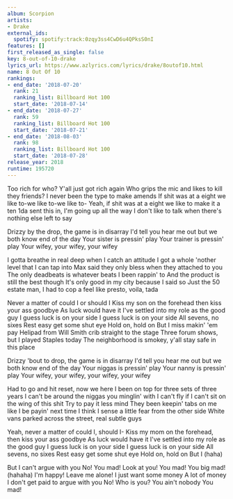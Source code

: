 ```yaml
---
album: Scorpion
artists:
- Drake
external_ids:
  spotify: spotify:track:0zqy3ss4CwD6u4QPksS0nI
features: []
first_released_as_single: false
key: 8-out-of-10-drake
lyrics_url: https://www.azlyrics.com/lyrics/drake/8outof10.html
name: 8 Out Of 10
rankings:
- end_date: '2018-07-20'
  rank: 21
  ranking_list: Billboard Hot 100
  start_date: '2018-07-14'
- end_date: '2018-07-27'
  rank: 59
  ranking_list: Billboard Hot 100
  start_date: '2018-07-21'
- end_date: '2018-08-03'
  rank: 98
  ranking_list: Billboard Hot 100
  start_date: '2018-07-28'
release_year: 2018
runtime: 195720
---
```

Too rich for who? Y'all just got rich again
Who grips the mic and likes to kill they friends?
I never been the type to make amends
If shit was at a eight we like to-we like to-we like to-
Yeah, if shit was at a eight we like to make it a ten
1da sent this in, I'm going up all the way
I don't like to talk when there's nothing else left to say

Drizzy by the drop, the game is in disarray
I'd tell you hear me out but we both know end of the day
Your sister is pressin' play
Your trainer is pressin' play
Your wifey, your wifey, your wifey

I gotta breathe in real deep when I catch an attitude
I got a whole 'nother level that I can tap into
Max said they only bless when they attached to you
The only deadbeats is whatever beats I been rappin' to
And the product is still the best though
It's only good in my city because I said so
Just the 50 estate man, I had to cop a feel like presto, voila, tada

Never a matter of could I or should I
Kiss my son on the forehead then kiss your ass goodbye
As luck would have it I've settled into my role as the good guy
I guess luck is on your side
I guess luck is on your side
All sevens, no sixes
Rest easy get some shut eye
Hold on, hold on
But I miss makin' 'em pay
Helipad from Will Smith crib straight to the stage
Three forum shows, but I played Staples today
The neighborhood is smokey, y'all stay safe in this place

Drizzy 'bout to drop, the game is in disarray
I'd tell you hear me out but we both know end of the day
Your niggas is pressin' play
Your nanny is pressin' play
Your wifey, your wifey, your wifey, your wifey

Had to go and hit reset, now we here
I been on top for three sets of three years
I can't be around the niggas you minglin' with
I can't fly if I can't sit on the wing of this shit
Try to pay it less mind
They been keepin' tabs on me like I be payin' next time
I think I sense a little fear from the other side
White vans parked across the street, real subtle guys

Yeah, never a matter of could I, should I-
Kiss my mom on the forehead, then kiss your ass goodbye
As luck would have it I've settled into my role as the good guy
I guess luck is on your side
I guess luck is on your side
All sevens, no sixes
Rest easy get some shut eye
Hold on, hold on
But I (haha)


But I can't argue with you
No! You mad!
Look at you! You mad!
You big mad! (hahaha)
I'm happy!
Leave me alone!
I just want some money
A lot of money
I don't get paid to argue with you
No! Who is you?
You ain't nobody
You mad!
